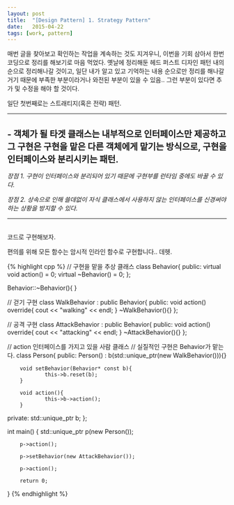 ```yaml
---
layout: post
title:  "[Design Pattern] 1. Strategy Pattern"
date:   2015-04-22
tags: [work, pattern]
---
```


  매번 글을 찾아보고 확인하는 작업을 계속하는 것도 지겨우니, 이번을 기회 삼아서 한번 코딩으로 정리를 해보기로 마음 먹었다. 옛날에 정리해둔 헤드 퍼스트 디자인 패턴 내의 순으로 정리해나갈 것이고, 일단 내가 알고 있고 기억하는 내용 순으로만 정리를 해나갈 거기 때문에 부족한 부분이라거나 와전된 부분이 있을 수 있음.. 그런 부분이 있다면 추가 및 수정을 해야 할 것이다. 

  일단 첫번째로는 스트래티지(혹은 전략) 패턴. 

---------------------------------------
<br/>
<b style="font-size:20px">- 객체가 될 타겟 클래스는 내부적으로 인터페이스만 제공하고 그 구현은 구현을 맡은 다른 객체에게 맡기는 방식으로, 구현을 인터페이스와 분리시키는 패턴.</b>

  <em>장점 1. 구현이 인터페이스와 분리되어 있기 때문에 구현부를 런타임 중에도 바꿀 수 있다.</em>

  <em>장점 2. 상속으로 인해 쓸데없이 자식 클래스에서 사용하지 않는 인터페이스를 신경써야 하는 상황을 방지할 수 있다.</em>
  
---------------------------------------
<br/>
  코드로 구현해보자. 

  편의를 위해 모든 함수는 암시적 인라인 함수로 구현합니다.. 데헷. 

{% highlight cpp %}
// 구현을 맡을 추상 클래스
class Behavior{
public:
       	virtual void action() = 0;
        virtual ~Behavior() = 0;
};

Behavior::~Behavior(){ }

// 걷기 구현
class WalkBehavior : public Behavior{
public:
        void action() override{
                cout << "walking" << endl;
        }
        ~WalkBehavior(){}
};

// 공격 구현
class AttackBehavior : public Behavior{
public:
        void action() override{
                cout << "attacking" << endl;
        }
        ~AttackBehavior(){}
};

// action 인터페이스를 가지고 있을 사람 클래스
// 실질적인 구현은 Behavior가 맡는다.
class Person{
public:
        Person() : b(std::unique_ptr<Behavior>(new WalkBehavior())){}

        void setBehavior(Behavior* const b){
                this->b.reset(b);
        }

        void action(){
                this->b->action();
        }
private:
        std::unique_ptr<Behavior> b;
};

int main()
{
        std::unique_ptr<Person> p(new Person());

        p->action();

        p->setBehavior(new AttackBehavior());

        p->action();

        return 0;
}
{% endhighlight %}